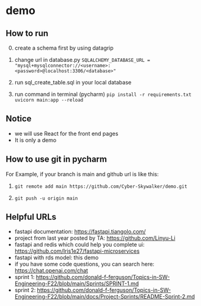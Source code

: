 # demo

## How to run

0. create a schema first by using datagrip

1. change url in database.py
`SQLALCHEMY_DATABASE_URL = "mysql+mysqlconnector://<username>:<password>@localhost:3306/<database>"`

2. run sql_create_table.sql in your local database

3. run command in terminal (pycharm)
`pip install -r requirements.txt`
`uvicorn main:app --reload`

## Notice

- we will use React for the front end pages
- It is only a demo

## How to use git in pycharm

For Example, if your branch is main and github url is like this:

1. `git remote add main https://github.com/Cyber-Skywalker/demo.git`

2. `git push -u origin main`

## Helpful URLs
- fastapi documentation: https://fastapi.tiangolo.com/
- project from last year posted by TA: https://github.com/Linyu-Li
- fastapi and redis which could help you complete ui: https://github.com/Iris1e27/fastapi-microservices
- fastapi with rds model: this demo
- if you have some code questions, you can search here: https://chat.openai.com/chat
- sprint 1: https://github.com/donald-f-ferguson/Topics-in-SW-Engineering-F22/blob/main/Sprints/SPRINT-1.md
- sprint 2: https://github.com/donald-f-ferguson/Topics-in-SW-Engineering-F22/blob/main/docs/Project-Sprints/README-Sprint-2.md
